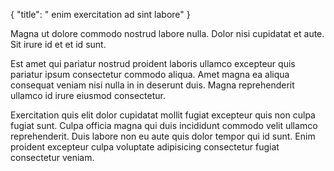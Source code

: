{
  "title": " enim exercitation ad sint labore"
}

Magna ut dolore commodo nostrud labore nulla. Dolor nisi cupidatat et aute. Sit irure id et et id sunt.

Est amet qui pariatur nostrud proident laboris ullamco excepteur quis pariatur ipsum consectetur commodo aliqua. Amet magna ea aliqua consequat veniam nisi nulla in in deserunt duis. Magna reprehenderit ullamco id irure eiusmod consectetur.

Exercitation quis elit dolor cupidatat mollit fugiat excepteur quis non culpa fugiat sunt. Culpa officia magna qui duis incididunt commodo velit ullamco reprehenderit. Duis labore non eu aute quis dolor tempor qui id sunt. Enim proident excepteur culpa voluptate adipisicing consectetur fugiat consectetur veniam.